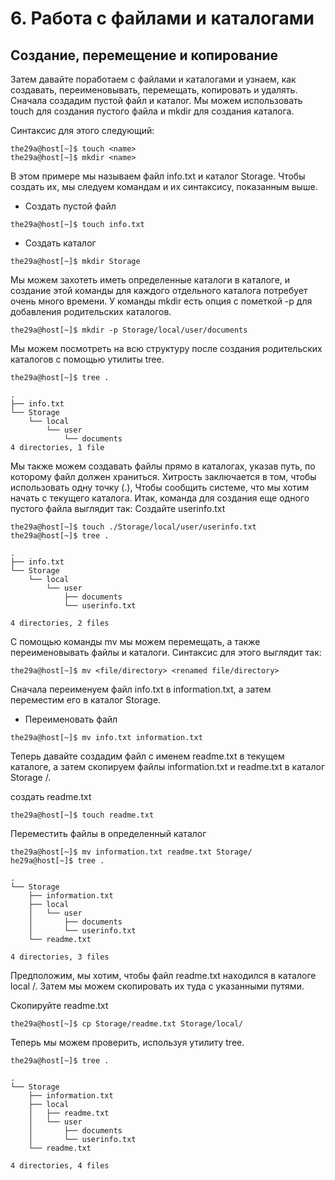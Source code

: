 # 6. Работа с файлами и каталогами

Создание, перемещение и копирование
----
Затем давайте поработаем с файлами и каталогами и узнаем, как создавать, переименовывать, перемещать, копировать и удалять. Сначала создадим пустой файл и каталог. Мы можем использовать touch для создания пустого файла и mkdir для создания каталога.

Синтаксис для этого следующий:
```
the29a@host[~]$ touch <name>
the29a@host[~]$ mkdir <name>
```
В этом примере мы называем файл info.txt и каталог Storage. Чтобы создать их, мы следуем командам и их синтаксису, показанным выше.

- Создать пустой файл
```
the29a@host[~]$ touch info.txt
```
- Создать каталог
```
the29a@host[~]$ mkdir Storage
```
Мы можем захотеть иметь определенные каталоги в каталоге, и создание этой команды для каждого отдельного каталога потребует очень много времени. У команды mkdir есть опция с пометкой -p для добавления родительских каталогов.
```
the29a@host[~]$ mkdir -p Storage/local/user/documents
```
Мы можем посмотреть на всю структуру после создания родительских каталогов с помощью утилиты tree.
```
the29a@host[~]$ tree .

.
├── info.txt
└── Storage
    └── local
        └── user
            └── documents
4 directories, 1 file
```

Мы также можем создавать файлы прямо в каталогах, указав путь, по которому файл должен храниться. Хитрость заключается в том, чтобы использовать одну точку (.), Чтобы сообщить системе, что мы хотим начать с текущего каталога. Итак, команда для создания еще одного пустого файла выглядит так:
Создайте userinfo.txt

```
the29a@host[~]$ touch ./Storage/local/user/userinfo.txt
the29a@host[~]$ tree .

.
├── info.txt
└── Storage
    └── local
        └── user
            ├── documents
            └── userinfo.txt

4 directories, 2 files
```
С помощью команды mv мы можем перемещать, а также переименовывать файлы и каталоги. Синтаксис для этого выглядит так:
```
the29a@host[~]$ mv <file/directory> <renamed file/directory>
```
Сначала переименуем файл info.txt в information.txt, а затем переместим его в каталог Storage.

- Переименовать файл
```
the29a@host[~]$ mv info.txt information.txt
```
Теперь давайте создадим файл с именем readme.txt в текущем каталоге, а затем скопируем файлы information.txt и readme.txt в каталог Storage /.

создать readme.txt
```
the29a@host[~]$ touch readme.txt 
```
Переместить файлы в определенный каталог
```
the29a@host[~]$ mv information.txt readme.txt Storage/
he29a@host[~]$ tree .

.
└── Storage
    ├── information.txt
    ├── local
    │   └── user
    │       ├── documents
    │       └── userinfo.txt
    └── readme.txt

4 directories, 3 files
```
Предположим, мы хотим, чтобы файл readme.txt находился в каталоге local /. Затем мы можем скопировать их туда с указанными путями.

Скопируйте readme.txt
```
the29a@host[~]$ cp Storage/readme.txt Storage/local/
```
Теперь мы можем проверить, используя утилиту tree.
```
the29a@host[~]$ tree .

.
└── Storage
    ├── information.txt
    ├── local
    │   ├── readme.txt
    │   └── user
    │       ├── documents
    │       └── userinfo.txt
    └── readme.txt

4 directories, 4 files
```